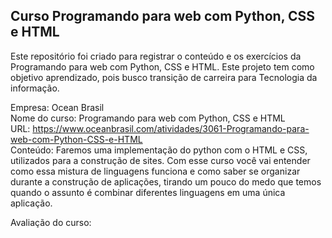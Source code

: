 ## Curso Programando para web com Python, CSS e HTML

Este repositório foi criado para registrar o conteúdo e os exercícios da Programando para web com Python, CSS e HTML. Este projeto tem como objetivo aprendizado, pois busco transição de carreira para Tecnologia da informação.

Empresa: Ocean Brasil <br>
Nome do curso: Programando para web com Python, CSS e HTML<br>
URL: https://www.oceanbrasil.com/atividades/3061-Programando-para-web-com-Python-CSS-e-HTML<br>
Conteúdo: Faremos uma implementação do python com o HTML e CSS, utilizados para a construção de sites. Com esse curso você vai entender como essa mistura de linguagens funciona e como saber se organizar durante a construção de aplicações, tirando um pouco do medo que temos quando o assunto é combinar diferentes linguagens em uma única aplicação.<br>

Avaliação do curso:<br>
